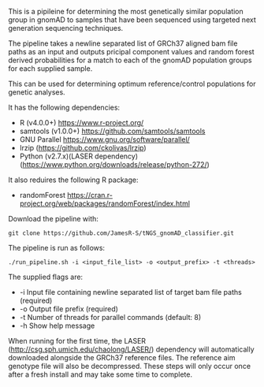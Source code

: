 This is a pipileine for determining the most genetically similar population group in gnomAD to samples that have been sequenced using targeted next generation sequencing techniques.

The pipeline takes a newline separated list of GRCh37 aligned bam file paths as an input and outputs pricipal component values and random forest derived probabilities for a match to each of the gnomAD population groups for each supplied sample.

This can be used for determining optimum reference/control populations for genetic analyses. 

It has the following dependencies:

- R (v4.0.0+) https://www.r-project.org/
- samtools (v1.0.0+) https://github.com/samtools/samtools
- GNU Parallel https://www.gnu.org/software/parallel/
- lrzip (https://github.com/ckolivas/lrzip)
- Python (v2.7.x)(LASER dependency) (https://www.python.org/downloads/release/python-272/)
  
It also reduires the following R package:
- randomForest https://cran.r-project.org/web/packages/randomForest/index.html

Download the pipeline with:
```
git clone https://github.com/JamesR-S/tNGS_gnomAD_classifier.git
```


The pipeline is run as follows:
```
./run_pipeline.sh -i <input_file_list> -o <output_prefix> -t <threads>
```

The supplied flags are:
  -  -i  Input file containing newline separated list of target bam file paths (required)
  -  -o  Output file prefix (required)
  -  -t  Number of threads for parallel commands (default: 8)
  -  -h  Show help message

When running for the first time, the LASER (http://csg.sph.umich.edu/chaolong/LASER/) dependency will automatically downloaded alongside the GRCh37 reference files. The reference aim genotype file will also be decompressed.
These steps will only occur once after a fresh install and may take some time to complete.
